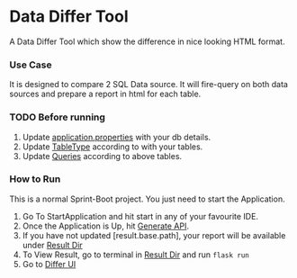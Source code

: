 # Data Differ Tool

A Data Differ Tool which show the difference in nice looking HTML format.

### Use Case

It is designed to compare 2 SQL Data source.
It will fire-query on both data sources and prepare a report in html for each table.

### TODO Before running

1. Update [application.properties](/src/main/resources/application.properties) with your db details.
2. Update [TableType](/src/main/java/com/differ/enums/TableType.java) according to with your tables.
3. Update [Queries](/src/main/java/com/differ/constants/Queries.java) according to above tables.

### How to Run

This is a normal Sprint-Boot project. You just need to start the Application.

1. Go To StartApplication and hit start in any of your favourite IDE.
2. Once the Application is Up, hit [Generate API](http://localhost:8080/api/generate). 
3. If you have not updated [result.base.path], your report will be available under [Result Dir](/output/result)
4. To View Result, go to terminal in [Result Dir](/output/result) and run `flask run`
5. Go to [Differ UI](http://127.0.0.1:5000/) 
